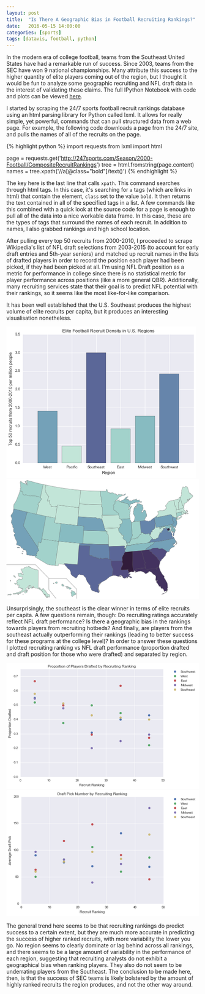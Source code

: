 ```yaml
---
layout: post
title:  "Is There A Geographic Bias in Football Recruiting Rankings?"
date:   2016-05-15 14:00:00
categories: [sports]
tags: [datavis, football, python]
---
```

In the modern era of college football, teams from the Southeast United States have had a remarkable run of success. Since 2003, teams from the SEC have won 9 national championships. Many attribute this success to the higher quantity  of elite players coming out of the region, but I thought it would be fun to analyze some geographic recruiting and NFL draft data in the interest of validating these claims. The full IPython Notebook with code and plots can be viewed [here](https://github.com/shariqiqbal2810/sports_analysis/blob/master/regional_football_recuiting_comparison.ipynb).

I started by scraping the 24/7 sports football recruit rankings database using an html parsing library for Python called lxml. It allows for really simple, yet powerful, commands that can pull structured data from a web page. For example, the following code downloads a page from the 24/7 site, and pulls the names of all of the recruits on the page.

{% highlight python %}
import requests
from lxml import html

page = requests.get('http://247sports.com/Season/2000-Football/CompositeRecruitRankings')
tree = html.fromstring(page.content)
names = tree.xpath('//a[@class="bold"]/text()')
{% endhighlight %}

The key here is the last line that calls `xpath`. This command searches through html tags. In this case, it's searching for `a` tags (which are links in html) that contain the element, `class` set to the value `bold`. It then returns the text contained in all of the specified tags in a list. A few commands like this combined with a quick look at the source code for a page is enough to pull all of the data into a nice workable data frame. In this case, these are the types of tags that surround the names of each recruit. In addition to names, I also grabbed rankings and high school location.

After pulling every top 50 recruits from 2000-2010, I proceeded to scrape Wikipedia's list of NFL draft selections from 2003-2015 (to account for early draft entries and 5th-year seniors) and matched up recruit names in the lists of drafted players in order to record the position each player had been picked, if they had been picked at all. I'm using NFL Draft position as a metric for performance in college since there is no statistical metric for player performance across positions (like a more general QBR). Additionally, many recruiting services state that their goal is to predict NFL potential with their rankings, so it seems like the most like-for-like comparison.

It has been well established that the U.S. Southeast produces the highest volume of elite recruits per capita, but it produces an interesting visualisation nonetheless.

<img src="/images/recruiting_analysis/recruit_density_barplot.png">

<img src="/images/recruiting_analysis/recruit_density_map.svg">

Unsurprisingly, the southeast is the clear winner in terms of elite recruits per capita. A few questions remain, though: Do recruiting ratings accurately reflect NFL draft performance? Is there a geographic bias in the rankings towards players from recruiting hotbeds? And finally, are players from the southeast actually outperforming their rankings (leading to better success for these programs at the college level)? In order to answer these questions I plotted recruiting ranking vs NFL draft performance (proportion drafted and draft position for those who were drafted) and separated by region.

<img src="/images/recruiting_analysis/prop_drafted.png">

<img src="/images/recruiting_analysis/draft_pick.png">

The general trend here seems to be that recruiting rankings do predict success to a certain extent, but they are much more accurate in predicting the success of higher ranked recruits, with more variability the lower you go. No region seems to clearly dominate or lag behind across all rankings, and there seems to be a large amount of variability in the performance of each region, suggesting that recruiting analysts do not exhibit a geographical bias when ranking players. They also do not seem to be underrating players from the Southeast. The conclusion to be made here, then, is that the success of SEC teams is likely bolstered by the amount of highly ranked recruits the region produces, and not the other way around.

